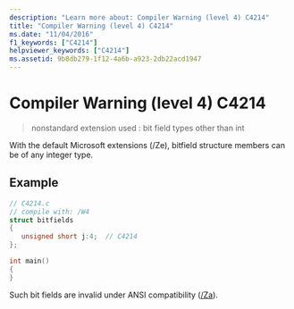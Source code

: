 ```yaml
---
description: "Learn more about: Compiler Warning (level 4) C4214"
title: "Compiler Warning (level 4) C4214"
ms.date: "11/04/2016"
f1_keywords: ["C4214"]
helpviewer_keywords: ["C4214"]
ms.assetid: 9b8db279-1f12-4a6b-a923-2db22acd1947
---
```

# Compiler Warning (level 4) C4214

> nonstandard extension used : bit field types other than int

With the default Microsoft extensions (/Ze), bitfield structure members can be of any integer type.

## Example

```c
// C4214.c
// compile with: /W4
struct bitfields
{
   unsigned short j:4;  // C4214
};

int main()
{
}
```

Such bit fields are invalid under ANSI compatibility ([/Za](../../build/reference/za-ze-disable-language-extensions.md)).
